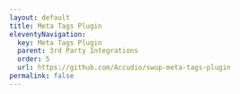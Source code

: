 ```yaml
---
layout: default
title: Meta Tags Plugin
eleventyNavigation:
  key: Meta Tags Plugin
  parent: 3rd Party Integrations
  order: 5
  url: https://github.com/Accudio/swup-meta-tags-plugin
permalink: false
---
```

